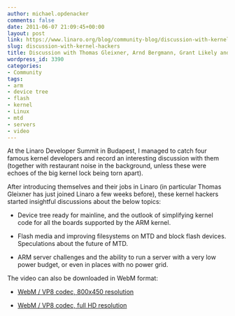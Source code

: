 ```yaml
---
author: michael.opdenacker
comments: false
date: 2011-06-07 21:09:45+00:00
layout: post
link: https://www.linaro.org/blog/community-blog/discussion-with-kernel-hackers/
slug: discussion-with-kernel-hackers
title: Discussion with Thomas Gleixner, Arnd Bergmann, Grant Likely and Paul McKenney
wordpress_id: 3390
categories:
- Community
tags:
- arm
- device tree
- flash
- kernel
- Linux
- mtd
- servers
- video
---
```


At the Linaro Developer Summit in Budapest, I managed to catch four famous kernel developers and record an interesting discussion with them (together with restaurant noise in the background, unless these were echoes of the big kernel lock being torn apart).

After introducing themselves and their jobs in Linaro (in particular Thomas Gleixner has just joined Linaro a few weeks before), these kernel hackers started insightful discussions about the below topics:





  * Device tree ready for mainline, and the outlook of simplifying kernel code for all the boards supported by the ARM kernel.


  * Flash media and improving filesystems on MTD and block flash devices. Speculations about the future of MTD.


  * ARM server challenges and the ability to run a server with a very low power budget, or even in places with no power grid.





The video can also be downloaded in WebM format:




  * [WebM / VP8 codec, 800x450 resolution](http://free-electrons.com/pub/video/2011/may/lds-2011-05-gleixner-bergmann-likely-mckenney-450p.webm)


  * [WebM / VP8 codec, full HD resolution](http://free-electrons.com/pub/video/2011/may/lds-2011-05-gleixner-bergmann-likely-mckenney.webm)





